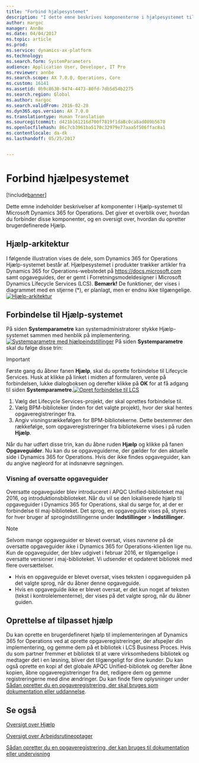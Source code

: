 ```yaml
---
title: "Forbind hjælpesystemet"
description: "I dette emne beskrives komponenterne i hjælpesystemet til Microsoft Dynamics 365 for Operations, og du får et overblik over, hvordan du tilslutter dem, og hvordan du opretter en brugerdefineret Hjælp."
author: margoc
manager: AnnBe
ms.date: 04/04/2017
ms.topic: article
ms.prod: 
ms.service: dynamics-ax-platform
ms.technology: 
ms.search.form: SystemParameters
audience: Application User, Developer, IT Pro
ms.reviewer: annbe
ms.search.scope: AX 7.0.0, Operations, Core
ms.custom: 16141
ms.assetid: 0b9c8630-9474-4473-80fd-7db5d54b2275
ms.search.region: Global
ms.author: margoc
ms.search.validFrom: 2016-02-28
ms.dyn365.ops.version: AX 7.0.0
ms.translationtype: Human Translation
ms.sourcegitcommit: d421b161216d700f7819f1da8c0ca8ad089b5670
ms.openlocfilehash: 86c7cb3961ba5170c32979e77aaa5f506ffac8a1
ms.contentlocale: da-dk
ms.lasthandoff: 05/25/2017


---
```


# <a name="connect-the-help-system"></a>Forbind hjælpesystemet

[!include[banner](../includes/banner.md)]


Dette emne indeholder beskrivelser af komponenter i Hjælp-systemet til Microsoft Dynamics 365 for Operations. Det giver et overblik over, hvordan du forbinder disse komponenter, og en oversigt over, hvordan du opretter brugerdefinerede Hjælp. 

<a name="help-architecture"></a>Hjælp-arkitektur
-----------------

I følgende illustration vises de dele, som Dynamics 365 for Operations Hjælp-systemet består af. Hjælpesystemet i produkter trækker artikler fra Dynamics 365 for Operations-webstedet på https://docs.microsoft.com samt opgaveguides, der er gemt i Forretningsmodeldesigner i Microsoft Dynamics Lifecycle Services (LCS). 
**Bemærk!** De funktioner, der vises i diagrammet med en stjerne (\*), er planlagt, men er endnu ikke tilgængelige. [![Hjælp-arkitektur](./media/help-architecture.png)](./media/help-architecture.png)

## <a name="connecting-the-help-system"></a>Forbindelse til Hjælp-systemet
På siden **Systemparametre** kan systemadministratorer stykke Hjælp-systemet sammen med henblik på implementering. [![Systemparametre med hjælpeindstillinger](./media/system-parameters_ops-1024x437.png)](./media/system-parameters_ops.png) På siden **Systemparametre** skal du følge disse trin:

> [!IMPORTANT]
> Første gang du åbner fanen **Hjælp**, skal du oprette forbindelse til Lifecycle Services. Husk at klikke på linket i midten af formularen, vente på forbindelsen, lukke dialogboksen og derefter klikke på **OK** for at få adgang til siden **Systemparametre**.[![Opret forbindelse til LCS](./media/connect-to-lcs-crop-1024x365.png "Connect to LCS")](./media/connect-to-lcs-crop.png)

1.  Vælg det Lifecycle Services-projekt, der skal oprettes forbindelse til.
2.  Vælg BPM-biblioteker (inden for det valgte projekt), hvor der skal hentes opgaveregistreringer fra.
3.  Angiv visningsrækkefølgen for BPM-bibliotekerne. Dette bestemmer den rækkefølge, som opgaveregistreringer fra bibliotekerne vises i på ruden **Hjælp**.

Når du har udført disse trin, kan du åbne ruden **Hjælp** og klikke på fanen **Opgaveguider**. Nu kan du se opgaveguiderne, der gælder for den aktuelle side i Dynamics 365 for Operations. Hvis der ikke findes opgaveguider, kan du angive nøgleord for at indsnævre søgningen.

### <a name="showing-translated-task-guides"></a>Visning af oversatte opgaveguider

Oversatte opgaveguider blev introduceret i APQC Unified-biblioteket maj 2016, og introduktionsbiblioteket. Når du vil se den lokaliserede hjælp til opgaveguider i Dynamics 365 for Operations, skal du sørge for, at der er forbindelse til maj-biblioteket. Det sprog, en opgaveguide vises på, styres for hver bruger af sprogindstillingerne under **Indstillinger** &gt; **Indstillinger**. 

> [!NOTE]
> Selvom mange opgaveguider er blevet oversat, vises navnene på de oversatte opgaveguider ikke i Dynamics 365 for Operations-klienten lige nu. Kun de opgaveguider, der blev udgivet i februar 2016, er tilgængelige i oversatte versioner i maj-biblioteket. Vi udsender et opdateret bibliotek med flere oversættelser.
> -   Hvis en opgaveguide er blevet oversat, vises teksten i opgaveguiden på det valgte sprog, når du åbner denne opgaveguide.
> -   Hvis en opgaveguide ikke er blevet oversat, er det kun noget af teksten (tekst i kontrolelementerne), der vises på det valgte sprog, når du åbner guiden.

## <a name="creating-custom-help"></a>Oprettelse af tilpasset hjælp
Du kan oprette en brugerdefineret hjælp til implementeringen af Dynamics 365 for Operations ved at oprette opgaveregistreringer, der afspejler din implementering, og gemme dem på et bibliotek i LCS Business Proces. Hvis du som partner fremmer et bibliotek til at være virksomhedens bibliotek og medtager det i en løsning, bliver det tilgængeligt for dine kunder. Du kan også oprette en kopi af det globale APQC Unified-bibliotek og derefter åbne kopien, åbne opgaveregistreringer fra det, redigere dem og gemme registreringerne med dine ændringer. Du kan finde flere oplysninger under [Sådan opretter du en opgaveregistrering, der skal bruges som dokumentation eller uddannelse](../user-interface/task-recorder.md).

<a name="see-also"></a>Se også
--------

[Oversigt over Hjælp](help-overview.md)

[Oversigt over Arbejdsrutineoptager](../user-interface/task-recorder.md)

[Sådan opretter du en opgaveregistrering, der kan bruges til dokumentation eller undervisning](../user-interface/task-recorder-training-docs.md)





